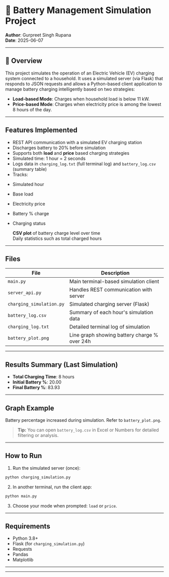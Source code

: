 # 🔋 Battery Management Simulation Project

**Author**: Gurpreet Singh Rupana  
**Date**: 2025-06-07

---

## 📘 Overview

This project simulates the operation of an Electric Vehicle (EV) charging system connected to a household. It uses a simulated server (via Flask) that responds to JSON requests and allows a Python-based client application to manage battery charging intelligently based on two strategies:

- **Load-based Mode**: Charges when household load is below 11 kW.
- **Price-based Mode**: Charges when electricity price is among the lowest 8 hours of the day.

---

## Features Implemented

- REST API communication with a simulated EV charging station
- Discharges battery to 20% before simulation
- Supports both **load** and **price** based charging strategies
- Simulated time: 1 hour = 2 seconds
- Logs data in `charging_log.txt` (full terminal log) and `battery_log.csv` (summary table)
- Tracks:

* Simulated hour
* Base load
* Electricity price
* Battery % charge
* Charging status

  **CSV plot** of battery charge level over time  
  Daily statistics such as total charged hours

---

## Files

| File                     | Description                                  |
| ------------------------ | -------------------------------------------- |
| `main.py`                | Main terminal-based simulation client        |
| `server_api.py`          | Handles REST communication with server       |
| `charging_simulation.py` | Simulated charging server (Flask)            |
| `battery_log.csv`        | Summary of each hour's simulation data       |
| `charging_log.txt`       | Detailed terminal log of simulation          |
| `battery_plot.png`       | Line graph showing battery charge % over 24h |

---

## Results Summary (Last Simulation)

- **Total Charging Time**: 8 hours
- **Initial Battery %**: 20.00
- **Final Battery %**: 83.93

---

## Graph Example

Battery percentage increased during simulation. Refer to `battery_plot.png`.

> **Tip:** You can open `battery_log.csv` in Excel or Numbers for detailed filtering or analysis.

---

## How to Run

1. Run the simulated server (once):

```bash
python charging_simulation.py
```

2. In another terminal, run the client app:

```bash
python main.py
```

3. Choose your mode when prompted: `load` or `price`.

---

## Requirements

- Python 3.8+
- Flask (for `charging_simulation.py`)
- Requests
- Pandas
- Matplotlib

---

---

